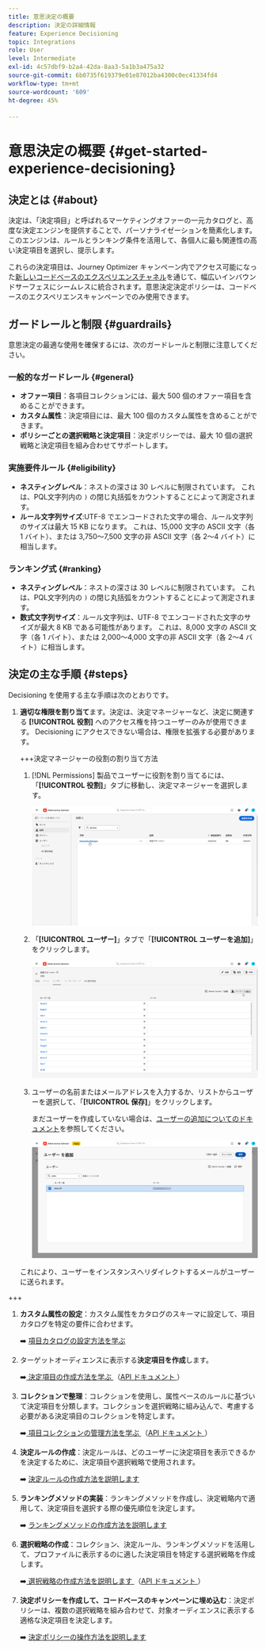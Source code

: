 ```yaml
---
title: 意思決定の概要
description: 決定の詳細情報
feature: Experience Decisioning
topic: Integrations
role: User
level: Intermediate
exl-id: 4c57dbf9-b2a4-42da-8aa3-5a1b3a475a32
source-git-commit: 6b0735f619379e01e87012ba4300c0ec41334fd4
workflow-type: tm+mt
source-wordcount: '609'
ht-degree: 45%

---
```


# 意思決定の概要 {#get-started-experience-decisioning}

## 決定とは {#about}

決定は、「決定項目」と呼ばれるマーケティングオファーの一元カタログと、高度な決定エンジンを提供することで、パーソナライゼーションを簡素化します。このエンジンは、ルールとランキング条件を活用して、各個人に最も関連性の高い決定項目を選択し、提示します。

これらの決定項目は、Journey Optimizer キャンペーン内でアクセス可能になった[新しいコードベースのエクスペリエンスチャネル](https://experienceleague.adobe.com/ja/docs/journey-optimizer/using/code-based-experience/get-started-code-based)を通じて、幅広いインバウンドサーフェスにシームレスに統合されます。意思決定決定ポリシーは、コードベースのエクスペリエンスキャンペーンでのみ使用できます。

## ガードレールと制限 {#guardrails}

意思決定の最適な使用を確保するには、次のガードレールと制限に注意してください。

### 一般的なガードレール {#general}

* **オファー項目**：各項目コレクションには、最大 500 個のオファー項目を含めることができます。
* **カスタム属性**：決定項目には、最大 100 個のカスタム属性を含めることができます。
* **ポリシーごとの選択戦略と決定項目**：決定ポリシーでは、最大 10 個の選択戦略と決定項目を組み合わせてサポートします。

### 実施要件ルール {#eligibility}

* **ネスティングレベル**：ネストの深さは 30 レベルに制限されています。 これは、PQL文字列内の `)` の閉じ丸括弧をカウントすることによって測定されます。
* **ルール文字列サイズ**:UTF-8 でエンコードされた文字の場合、ルール文字列のサイズは最大 15 KB になります。 これは、15,000 文字の ASCII 文字（各 1 バイト）、または 3,750～7,500 文字の非 ASCII 文字（各 2～4 バイト）に相当します。

### ランキング式 {#ranking}

* **ネスティングレベル**：ネストの深さは 30 レベルに制限されています。 これは、PQL文字列内の `)` の閉じ丸括弧をカウントすることによって測定されます。
* **数式文字列サイズ**：ルール文字列は、UTF-8 でエンコードされた文字のサイズが最大 8 KB である可能性があります。 これは、8,000 文字の ASCII 文字（各 1 バイト）、または 2,000～4,000 文字の非 ASCII 文字（各 2～4 バイト）に相当します。

## 決定の主な手順 {#steps}

Decisioning を使用する主な手順は次のとおりです。

1. **適切な権限を割り当て**&#x200B;ます。決定は、決定マネージャーなど、決定に関連する **[!UICONTROL 役割]** へのアクセス権を持つユーザーのみが使用できます。 Decisioning にアクセスできない場合は、権限を拡張する必要があります。

   +++決定マネージャーの役割の割り当て方法

   1. [!DNL Permissions] 製品でユーザーに役割を割り当てるには、「**[!UICONTROL 役割]**」タブに移動し、決定マネージャーを選択します。

      ![](assets/decision_permission_1.png)

   1. 「**[!UICONTROL ユーザー]**」タブで「**[!UICONTROL ユーザーを追加]**」をクリックします。

      ![](assets/decision_permission_2.png)

   1. ユーザーの名前またはメールアドレスを入力するか、リストからユーザーを選択して、「**[!UICONTROL 保存]**」をクリックします。

      まだユーザーを作成していない場合は、[ユーザーの追加についてのドキュメント](https://experienceleague.adobe.com/ja/docs/experience-platform/access-control/ui/users)を参照してください。

      ![](assets/decision_permission_3.png)

   これにより、ユーザーをインスタンスへリダイレクトするメールがユーザーに送られます。

+++

1. **カスタム属性の設定**：カスタム属性をカタログのスキーマに設定して、項目カタログを特定の要件に合わせます。

   ➡️ [ 項目カタログの設定方法を学ぶ ](catalogs.md)

1. ターゲットオーディエンスに表示する&#x200B;**決定項目を作成**&#x200B;します。

   ➡️[ 決定項目の作成方法を学ぶ ](items.md) （[API ドキュメント ](api-reference/decisions-items/create.md)）

1. **コレクションで整理**：コレクションを使用し、属性ベースのルールに基づいて決定項目を分類します。コレクションを選択戦略に組み込んで、考慮する必要がある決定項目のコレクションを特定します。

   ➡️[ 項目コレクションの管理方法を学ぶ ](collections.md) （[API ドキュメント ](api-reference/items-collections/create.md)）

1. **決定ルールの作成**：決定ルールは、どのユーザーに決定項目を表示できるかを決定するために、決定項目や選択戦略で使用されます。

   ➡️ [ 決定ルールの作成方法を説明します ](rules.md)

1. **ランキングメソッドの実装**：ランキングメソッドを作成し、決定戦略内で適用して、決定項目を選択する際の優先順位を決定します。

   ➡️ [ ランキングメソッドの作成方法を説明します ](ranking.md)

1. **選択戦略の作成**：コレクション、決定ルール、ランキングメソッドを活用して、プロファイルに表示するのに適した決定項目を特定する選択戦略を作成します。

   ➡️[ 選択戦略の作成方法を説明します ](selection-strategies.md) （[API ドキュメント ](api-reference/selection-strategies/create.md)）

1. **決定ポリシーを作成して、コードベースのキャンペーンに埋め込む**：決定ポリシーは、複数の選択戦略を組み合わせて、対象オーディエンスに表示する適格な決定項目を決定します。

   ➡️ [ 決定ポリシーの操作方法を説明します ](create-decision.md)
